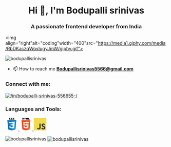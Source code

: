 <h1 align="center">Hi 👋, I'm Bodupalli srinivas</h1>
<h3 align="center">A passionate frontend developer from India</h3>

<img align="right"alt="coding"width="400"src="https://media1.giphy.com/media/RbDKaczqWovIugyJmW/giphy.gif">

<p align="left"> <img src="https://komarev.com/ghpvc/?username=bodupallisrinivas&label=Profile%20views&color=0e75b6&style=flat" alt="bodupallisrinivas" /> </p>

- 📫 How to reach me **Bodupallisrinivas5566@gmail.com**

<h3 align="left">Connect with me:</h3>
<p align="left">
<a href="https://linkedin.com/in//in/bodupalli-srinivas-556655-/" target="blank"><img align="center" src="https://raw.githubusercontent.com/rahuldkjain/github-profile-readme-generator/master/src/images/icons/Social/linked-in-alt.svg" alt="/in/bodupalli-srinivas-556655-/" height="30" width="40" /></a>
</p>

<h3 align="left">Languages and Tools:</h3>
<p align="left"> <a href="https://www.w3schools.com/css/" target="_blank" rel="noreferrer"> <img src="https://raw.githubusercontent.com/devicons/devicon/master/icons/css3/css3-original-wordmark.svg" alt="css3" width="40" height="40"/> </a> <a href="https://www.w3.org/html/" target="_blank" rel="noreferrer"> <img src="https://raw.githubusercontent.com/devicons/devicon/master/icons/html5/html5-original-wordmark.svg" alt="html5" width="40" height="40"/> </a> <a href="https://developer.mozilla.org/en-US/docs/Web/JavaScript" target="_blank" rel="noreferrer"> <img src="https://raw.githubusercontent.com/devicons/devicon/master/icons/javascript/javascript-original.svg" alt="javascript" width="40" height="40"/> </a> </p>

<p><img align="left" src="https://github-readme-stats.vercel.app/api/top-langs?username=bodupallisrinivas&show_icons=true&locale=en&layout=compact" alt="bodupallisrinivas" /></p>

<p>&nbsp;<img align="center" src="https://github-readme-stats.vercel.app/api?username=bodupallisrinivas&show_icons=true&locale=en" alt="bodupallisrinivas" /></p>

